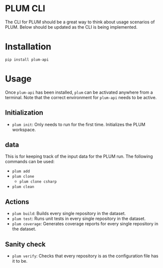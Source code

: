 # PLUM CLI
The CLI for PLUM should be a great way to think about usage scenarios of PLUM. Below should be updated as the CLI is being implemented.

# Installation
`pip install plum-api`

# Usage
Once `plum-api` has been installed, `plum` can be activated anywhere from a terminal. Note that the correct environment for `plum-api` needs to be active.

## Initialization
- `plum init`: Only needs to run for the first time. Initializes the PLUM workspace.

## data
This is for keeping track of the input data for the PLUM run. The following commands can be used:
- `plum add`
- `plum clone`
    - `plum clone csharp`
- `plum clean`

## Actions
- `plum build`: Builds every single repository in the dataset.
- `plum test`: Runs unit tests in every single repository in the dataset.
- `plum coverage`: Generates coverage reports for every single repository in the dataset.

## Sanity check
- `plum verify`: Checks that every repository is as the configuration file has it to be.
